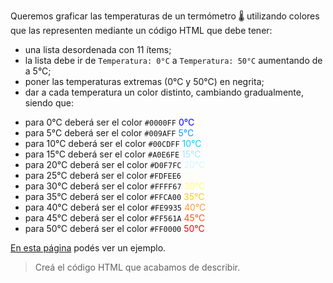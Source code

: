 Queremos graficar las temperaturas de un termómetro :thermometer: utilizando colores que las representen mediante un código HTML que debe tener:

- una lista desordenada con 11 ítems;
- la lista debe ir de `Temperatura: 0°C` a `Temperatura: 50°C` aumentando de a 5°C;
- poner las temperaturas extremas (0°C y 50°C) en negrita;
- dar a cada temperatura un color distinto, cambiando gradualmente, siendo que:

* para 0°C deberá ser el color `#0000FF` <span style= "color: #0000FF"> 0°C </span>
* para 5°C deberá ser el color `#009AFF` <span style= "color: #009AFF"> 5°C </span>
* para 10°C deberá ser el color `#00CDFF` <span style= "color: #00CDFF"> 10°C </span>
* para 15°C deberá ser el color `#A0E6FE` <span style= "color: #A0E6FE"> 15°C </span>
* para 20°C deberá ser el color `#D0F7FC` <span style= "color: #D0F7FC"> 20°C </span>
* para 25°C deberá ser el color `#FDFEE6` <span style= "color: #FDFEE6"> 25°C </span>
* para 30°C deberá ser el color `#FFFF67` <span style= "color: #FFFF67"> 30°C </span>
* para 35°C deberá ser el color `#FFCA00` <span style= "color: #FFCA00"> 35°C </span>
* para 40°C deberá ser el color `#FE9935` <span style= "color: #FE9935"> 40°C </span>
* para 45°C deberá ser el color `#FF561A` <span style= "color: #FF561A"> 45°C  </span>
* para 50°C deberá ser el color `#FF0000` <span style= "color: #FF0000"> 50°C </span>


[En esta página](https://cdn.shopify.com/s/files/1/2303/2711/files/colour_temperature_kelvin_chart_make_up.jpg?v=1513856014) podés ver un ejemplo.

> Creá el código HTML que acabamos de describir.